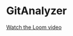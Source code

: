 # GitAnalyzer

[Watch the Loom video](https://www.loom.com/share/490cb8a119a34910a47e0dbbd927df37?sid=028b190e-b3a7-454b-a3f5-25cd0529e103)
